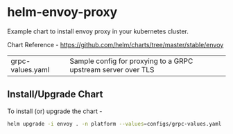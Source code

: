 # helm-envoy-proxy

Example chart to install envoy proxy in your kubernetes cluster.

Chart Reference - https://github.com/helm/charts/tree/master/stable/envoy

|||
|--|--|
|grpc-values.yaml | Sample config for proxying to a GRPC upstream server over TLS|

## Install/Upgrade Chart

To install (or) upgrade the chart -

```bash
helm upgrade -i envoy . -n platform --values=configs/grpc-values.yaml
```
